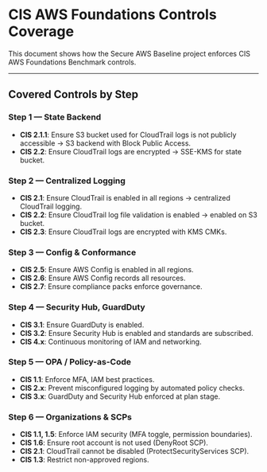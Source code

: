 # CIS AWS Foundations Controls Coverage

This document shows how the Secure AWS Baseline project enforces CIS AWS Foundations Benchmark controls.

---

## Covered Controls by Step

### Step 1 — State Backend
- **CIS 2.1.1**: Ensure S3 bucket used for CloudTrail logs is not publicly accessible → S3 backend with Block Public Access.
- **CIS 2.2**: Ensure CloudTrail logs are encrypted → SSE-KMS for state bucket.

### Step 2 — Centralized Logging
- **CIS 2.1**: Ensure CloudTrail is enabled in all regions → centralized CloudTrail logging.
- **CIS 2.2**: Ensure CloudTrail log file validation is enabled → enabled on S3 bucket.
- **CIS 2.3**: Ensure CloudTrail logs are encrypted with KMS CMKs.

### Step 3 — Config & Conformance
- **CIS 2.5**: Ensure AWS Config is enabled in all regions.
- **CIS 2.6**: Ensure AWS Config records all resources.
- **CIS 2.7**: Ensure compliance packs enforce governance.

### Step 4 — Security Hub, GuardDuty
- **CIS 3.1**: Ensure GuardDuty is enabled.
- **CIS 3.2**: Ensure Security Hub is enabled and standards are subscribed.
- **CIS 4.x**: Continuous monitoring of IAM and networking.

### Step 5 — OPA / Policy-as-Code
- **CIS 1.1**: Enforce MFA, IAM best practices.
- **CIS 2.x**: Prevent misconfigured logging by automated policy checks.
- **CIS 3.x**: GuardDuty and Security Hub enforced at plan stage.

### Step 6 — Organizations & SCPs
- **CIS 1.1, 1.5**: Enforce IAM security (MFA toggle, permission boundaries).
- **CIS 1.6**: Ensure root account is not used (DenyRoot SCP).
- **CIS 2.1**: CloudTrail cannot be disabled (ProtectSecurityServices SCP).
- **CIS 1.3**: Restrict non-approved regions.
